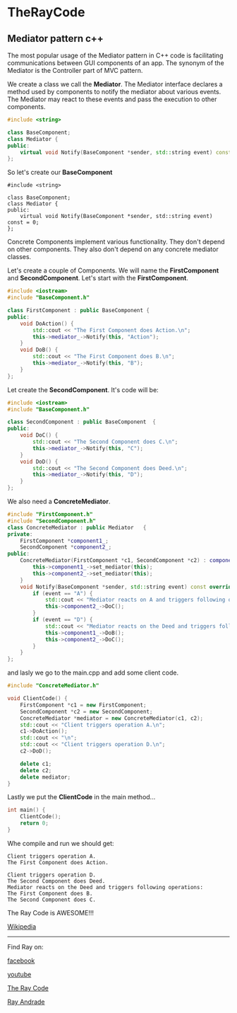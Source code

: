 # TheRayCode
## Mediator pattern c++

The most popular usage of the Mediator pattern in C++ code is facilitating communications between GUI components of an app. The synonym of the Mediator is the Controller part of MVC pattern.

We create a class we call the **Mediator**.
The Mediator interface declares a method used by components to notify the mediator about various events. 
The Mediator may react to these events and  pass the execution to other components.
```c++
#include <string>

class BaseComponent;
class Mediator {
public:
    virtual void Notify(BaseComponent *sender, std::string event) const = 0;
};
```

So let's create our **BaseComponent**
```c+
#include <string>

class BaseComponent;
class Mediator {
public:
    virtual void Notify(BaseComponent *sender, std::string event) const = 0;
};
```

Concrete Components implement various functionality. 
They don't depend on other components. 
They also don't depend on any concrete mediator classes.

Let's create a couple of Components. 
We will name the **FirstComponent** and **SecondComponent**.
Let's start with the **FirstComponent**.

```c++
#include <iostream>
#include "BaseComponent.h"

class FirstComponent : public BaseComponent {
public:
    void DoAction() {
        std::cout << "The First Component does Action.\n";
        this->mediator_->Notify(this, "Action");
    }
    void DoB() {
        std::cout << "The First Component does B.\n";
        this->mediator_->Notify(this, "B");
    }
};
```
Let create the **SecondComponent**.
It's code will be:
```c++
#include <iostream>
#include "BaseComponent.h"

class SecondComponent : public BaseComponent  {
public:
    void DoC() {
        std::cout << "The Second Component does C.\n";
        this->mediator_->Notify(this, "C");
    }
    void DoD() {
        std::cout << "The Second Component does Deed.\n";
        this->mediator_->Notify(this, "D");
    }
};
```
We also need a **ConcreteMediator**.

```c++
#include "FirstComponent.h"
#include "SecondComponent.h"
class ConcreteMediator : public Mediator   {
private:
    FirstComponent *component1_;
    SecondComponent *component2_;
public:
    ConcreteMediator(FirstComponent *c1, SecondComponent *c2) : component1_(c1), component2_(c2) {
        this->component1_->set_mediator(this);
        this->component2_->set_mediator(this);
    }
    void Notify(BaseComponent *sender, std::string event) const override {
        if (event == "A") {
            std::cout << "Mediator reacts on A and triggers following operations:\n";
            this->component2_->DoC();
        }
        if (event == "D") {
            std::cout << "Mediator reacts on the Deed and triggers following operations:\n";
            this->component1_->DoB();
            this->component2_->DoC();
        }
    }
};
```

and lasly we go to the main.cpp and add some client code.

```c++
#include "ConcreteMediator.h"

void ClientCode() {
    FirstComponent *c1 = new FirstComponent;
    SecondComponent *c2 = new SecondComponent;
    ConcreteMediator *mediator = new ConcreteMediator(c1, c2);
    std::cout << "Client triggers operation A.\n";
    c1->DoAction();
    std::cout << "\n";
    std::cout << "Client triggers operation D.\n";
    c2->DoD();

    delete c1;
    delete c2;
    delete mediator;
}
```
Lastly we put the **ClientCode** in the main method...

```c++
int main() {
    ClientCode();
    return 0;
}
```

Whe compile and run we should get:
```run
Client triggers operation A.
The First Component does Action.

Client triggers operation D.
The Second Component does Deed.
Mediator reacts on the Deed and triggers following operations:
The First Component does B.
The Second Component does C.
```
The Ray Code is AWESOME!!!
 
[Wikipedia](https://en.wikipedia.org/wiki/Mediator_pattern)

----------------------------------------------------------------------------------------------------

Find Ray on:

[facebook](https://www.facebook.com/TheRayCode/)

[youtube](https://www.youtube.com/user/AndradeRay/)

[The Ray Code](https://www.RayAndrade.com)

[Ray Andrade](https://www.RayAndrade.org)
